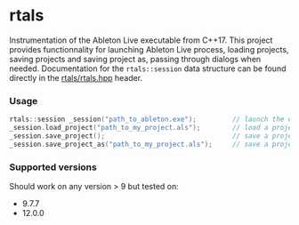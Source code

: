# rtals

Instrumentation of the Ableton Live executable from C++17. This project provides functionnality for launching Ableton Live process, loading projects, saving projects and saving project as, passing through dialogs when needed. Documentation for the `rtals::session` data structure can be found directly in the [rtals/rtals.hpp](include/rtals/rtals.hpp) header.

### Usage

```cpp
rtals::session _session("path_to_ableton.exe");         // launch the executable
_session.load_project("path_to_my_project.als");        // load a project and pass through dialogs
_session.save_project();                                // save a project
_session.save_project_as("path_to_my_project.als");     // save a project and pass through dialogs
```

### Supported versions
Should work on any version > 9 but tested on:
- 9.7.7
- 12.0.0
